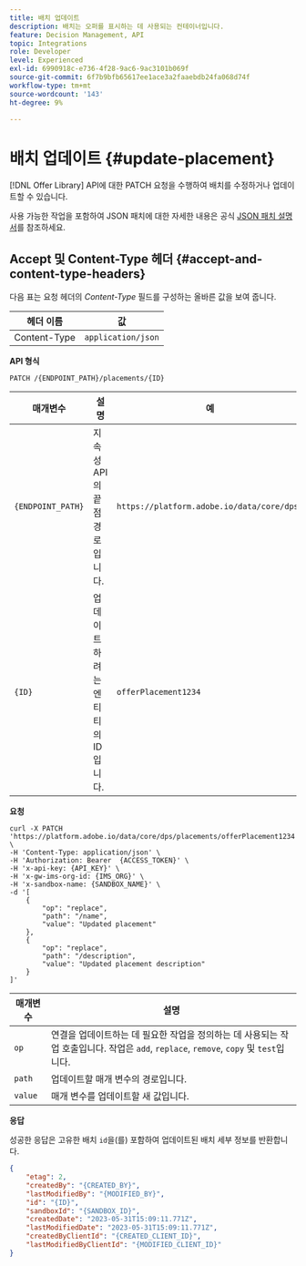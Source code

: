 ```yaml
---
title: 배치 업데이트
description: 배치는 오퍼를 표시하는 데 사용되는 컨테이너입니다.
feature: Decision Management, API
topic: Integrations
role: Developer
level: Experienced
exl-id: 6990918c-e736-4f28-9ac6-9ac3101b069f
source-git-commit: 6f7b9bfb65617ee1ace3a2faaebdb24fa068d74f
workflow-type: tm+mt
source-wordcount: '143'
ht-degree: 9%

---
```


# 배치 업데이트 {#update-placement}

[!DNL Offer Library] API에 대한 PATCH 요청을 수행하여 배치를 수정하거나 업데이트할 수 있습니다.

사용 가능한 작업을 포함하여 JSON 패치에 대한 자세한 내용은 공식 [JSON 패치 설명서](https://jsonpatch.com/)를 참조하세요.

## Accept 및 Content-Type 헤더 {#accept-and-content-type-headers}

다음 표는 요청 헤더의 *Content-Type* 필드를 구성하는 올바른 값을 보여 줍니다.

| 헤더 이름 | 값 |
| ----------- | ----- |
| Content-Type | `application/json` |

**API 형식**

```http
PATCH /{ENDPOINT_PATH}/placements/{ID}
```

| 매개변수 | 설명 | 예 |
| --------- | ----------- | ------- |
| `{ENDPOINT_PATH}` | 지속성 API의 끝점 경로입니다. | `https://platform.adobe.io/data/core/dps/` |
| `{ID}` | 업데이트하려는 엔티티의 ID입니다. | `offerPlacement1234` |

**요청**

```shell
curl -X PATCH 'https://platform.adobe.io/data/core/dps/placements/offerPlacement1234' \
-H 'Content-Type: application/json' \
-H 'Authorization: Bearer  {ACCESS_TOKEN}' \
-H 'x-api-key: {API_KEY}' \
-H 'x-gw-ims-org-id: {IMS_ORG}' \
-H 'x-sandbox-name: {SANDBOX_NAME}' \
-d '[
    {
        "op": "replace",
        "path": "/name",
        "value": "Updated placement"
    },
    {
        "op": "replace",
        "path": "/description",
        "value": "Updated placement description"
    }
]'
```

| 매개변수 | 설명 |
| --------- | ----------- |
| `op` | 연결을 업데이트하는 데 필요한 작업을 정의하는 데 사용되는 작업 호출입니다. 작업은 `add`, `replace`, `remove`, `copy` 및 `test`입니다. |
| `path` | 업데이트할 매개 변수의 경로입니다. |
| `value` | 매개 변수를 업데이트할 새 값입니다. |

**응답**

성공한 응답은 고유한 배치 `id`을(를) 포함하여 업데이트된 배치 세부 정보를 반환합니다.

```json
{
    "etag": 2,
    "createdBy": "{CREATED_BY}",
    "lastModifiedBy": "{MODIFIED_BY}",
    "id": "{ID}",
    "sandboxId": "{SANDBOX_ID}",
    "createdDate": "2023-05-31T15:09:11.771Z",
    "lastModifiedDate": "2023-05-31T15:09:11.771Z",
    "createdByClientId": "{CREATED_CLIENT_ID}",
    "lastModifiedByClientId": "{MODIFIED_CLIENT_ID}"
}
```
